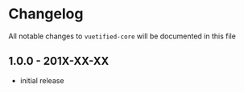 # Changelog

All notable changes to `vuetified-core` will be documented in this file

## 1.0.0 - 201X-XX-XX

- initial release
